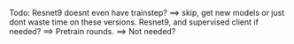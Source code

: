 Todo:
Resnet9 doesnt even have trainstep? ==> skip, get new models or just dont waste time on these versions.
Resnet9, and supervised client if needed? ==> Pretrain rounds.
==> Not needed?